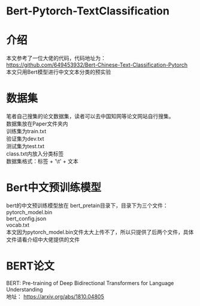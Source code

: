 #       Bert-Pytorch-TextClassification

#  介绍
本文参考了一位大佬的代码，代码地址为：https://github.com/649453932/Bert-Chinese-Text-Classification-Pytorch    
本文只用Bert模型进行中文文本分类的预实验

# 数据集
笔者自己搜集的论文数据集，读者可以去中国知网等论文网站自行搜集。    
数据集放在Paper文件夹内    
训练集为train.txt    
验证集为dev.txt     
测试集为test.txt     
class.txt内放入分类标签     
数据集格式：标签 + '\t' + 文本

# Bert中文预训练模型
bert的中文预训练模型放在 bert_pretain目录下，目录下为三个文件：     
pytorch_model.bin    
bert_config.json    
vocab.txt        
本文因为pytorch_model.bin文件太大上传不了，所以只提供了后两个文件，具体文件请看介绍中大佬提供的文件  
 
 # BERT论文
 BERT: Pre-training of Deep Bidirectional Transformers for Language Understanding      
 地址： https://arxiv.org/abs/1810.04805
